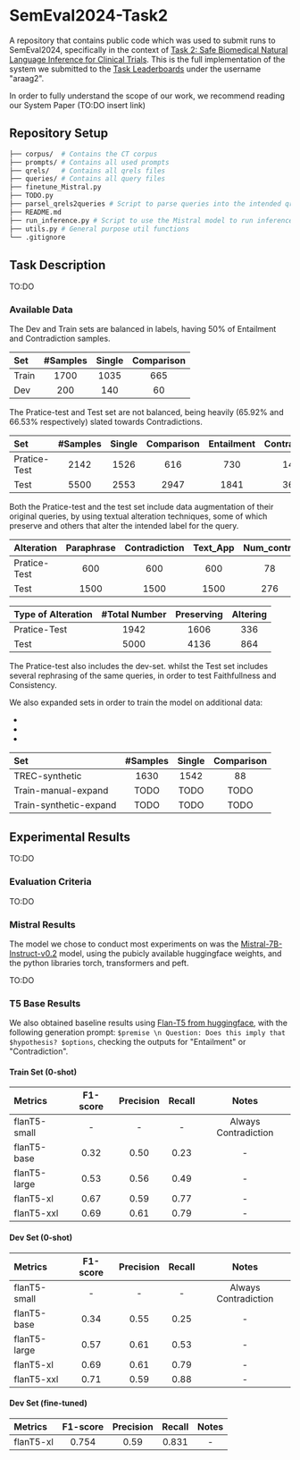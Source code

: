 # SemEval2024-Task2

A repository that contains public code which was used to submit runs to SemEval2024, specifically in the context of [Task 2: Safe Biomedical Natural Language Inference for Clinical Trials](https://sites.google.com/view/nli4ct/). This is the full implementation of the system we submitted to the [Task Leaderboards](https://codalab.lisn.upsaclay.fr/competitions/16190#results) under the username "araag2".


In order to fully understand the scope of our work, we recommend reading our System Paper (TO:DO insert link)

## Repository Setup

```bash
├── corpus/  # Contains the CT corpus
├── prompts/ # Contains all used prompts
├── qrels/   # Contains all qrels files
├── queries/ # Contains all query files
├── finetune_Mistral.py
├── TODO.py
├── parsel_qrels2queries # Script to parse queries into the intended qrel form
├── README.md
├── run_inference.py # Script to use the Mistral model to run inference
├── utils.py # General purpose util functions
└── .gitignore
```

## Task Description

TO:DO

### Available Data

The Dev and Train sets are balanced in labels, having 50% of Entailment and Contradiction samples.

| **Set**        | #Samples | Single | Comparison |
|:-------------- |:--:|:--:|:--:|
| Train          | 1700     | 1035   | 665        |
| Dev            | 200      | 140    | 60         |

The Pratice-test and Test set are not balanced, being heavily (65.92% and 66.53% respectively) slated towards Contradictions.

| **Set**        | #Samples | Single | Comparison  | Entailment | Contradiction |
|:-------------- |:--:|:--:|:--:|:--:|:--:|
| Pratice-Test   | 2142     | 1526   | 616         | 730        | 1412          |
| Test           | 5500     | 2553   | 2947        | 1841       | 3659          |

Both the Pratice-test and the test set include data augmentation of their original queries, by using textual alteration techniques, some of which preserve and others that alter the intended label for the query.

| **Alteration**   | Paraphrase | Contradiction | Text_App  | Num_contra | Num_para |
|:--------------   |:--:|:--:|:--:|:--:|:--:|
| Pratice-Test     | 600        | 600           | 600       | 78         | 64       |
| Test             | 1500       | 1500          | 1500      | 276        | 224      |

| **Type of Alteration** | #Total Number | Preserving    | Altering  |
|:-------------- |:--:|:--:|:--:|
| Pratice-Test           | 1942          | 1606          | 336       | 
| Test                   | 5000          | 4136          | 864       | 

The Pratice-test also includes the dev-set. whilst the Test set includes several rephrasing of the same queries, in order to test Faithfullness and Consistency.


We also expanded sets in order to train the model on additional data:

-
-
-

| **Set**                | #Samples | Single | Comparison  |
|:-------------- |:--:|:--:|:--:|
| TREC-synthetic         | 1630     | 1542   | 88          |
| Train-manual-expand    | TODO     | TODO   | TODO        | 
| Train-synthetic-expand | TODO     | TODO   | TODO        |




## Experimental Results

TO:DO

### Evaluation Criteria

TO:DO

### Mistral Results

The model we chose to conduct most experiments on was the [Mistral-7B-Instruct-v0.2](https://huggingface.co/mistralai/Mistral-7B-Instruct-v0.2) model, using the pubicly available huggingface weights, and the python libraries torch, transformers and peft. 

TO:DO

### T5 Base Results

We also obtained baseline results using [Flan-T5 from huggingface](https://huggingface.co/google/flan-t5-base), with the following generation prompt: `$premise \n Question: Does this imply that $hypothesis? $options`, checking the outputs for "Entailment" or "Contradiction".

#### Train Set (0-shot)

| **Metrics**    | F1-score | Precision | Recall | Notes |
|:-------------- |:--:|:--:|:--:|:--:|
| flanT5-small | - | - | - | Always Contradiction |
| flanT5-base | 0.32 | 0.50 | 0.23 | - |
| flanT5-large | 0.53 | 0.56 | 0.49 | - |
| flanT5-xl | 0.67 | 0.59 | 0.77 | - |
| flanT5-xxl | 0.69 | 0.61 | 0.79 | - |

#### Dev Set (0-shot)

| **Metrics**    | F1-score | Precision | Recall | Notes |
|:-------------- |:--:|:--:|:--:|:--:|
| flanT5-small | - | - | - | Always Contradiction |
| flanT5-base | 0.34 | 0.55 | 0.25 | - |
| flanT5-large | 0.57 | 0.61 | 0.53 | - |
| flanT5-xl | 0.69 | 0.61 | 0.79 | - |
| flanT5-xxl | 0.71 | 0.59 | 0.88 | - |

#### Dev Set (fine-tuned)

| **Metrics**    | F1-score | Precision | Recall | Notes |
|:-------------- |:--:|:--:|:--:|:--:|
| flanT5-xl | 0.754 | 0.59 | 0.831 | - |